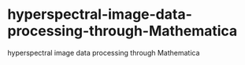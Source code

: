 # hyperspectral-image-data-processing-through-Mathematica
hyperspectral image data processing through Mathematica
